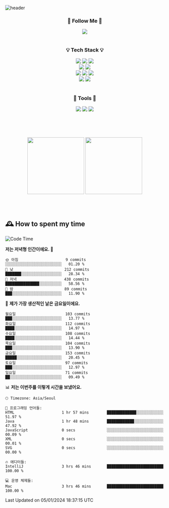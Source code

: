 ![header](https://capsule-render.vercel.app/api?type=waving&color=0:FFE29F,50:FFA99F,100:FF719A&height=300&fontAlignY=40&section=header&text=sung%20eun&fontSize=80&fontColor=FFFFFF)

<div align="center">
	<h3>🐹  Follow Me  🐹</h3>
	<a href="https://velog.io/@saeun05" target="_blank"><img src="https://img.shields.io/badge/Velog-20C997?style=flat&logo=velog&logoColor=white"/></a><br><br>
	<h3>💡  Tech Stack  💡</h3>
	<img src="https://img.shields.io/badge/Java-0078D4?style=flat"/>
	<img src="https://img.shields.io/badge/Spring-6DB33F?style=flat&logo=spring&logoColor=white"/>
	<img src="https://img.shields.io/badge/SpringBoot-6DB33F?style=flat&logo=springboot&logoColor=white"/><br>
	<img src="https://img.shields.io/badge/SpringJPA-6DB33F?style=flat&logo=SpringJPA&logoColor=white"/>
	<img src="https://img.shields.io/badge/Querydsl-428BCA?style=flat&logo=Querydsl&logoColor=white"/><br>
	<img src="https://img.shields.io/badge/HTML5-E34F26?style=flat&logo=html5&logoColor=white"/>
	<img src="https://img.shields.io/badge/CSS3-1572B6?style=flat&logo=css3&logoColor=white"/>
	<img src="https://img.shields.io/badge/jQuery-0769AD?style=flat&logo=jquery&logoColor=white"/><br>
	<img src="https://img.shields.io/badge/MySQL-4479A1?style=flat&logo=mysql&logoColor=white"/>
	<img src="https://img.shields.io/badge/oracle-F80000?style=flat&logo=oracle&logoColor=white"/><br><br>
	<h3>🔦  Tools  🔦</h3>
	<img src="https://img.shields.io/badge/intelliJ IDEA-000000?style=flat&logo=intellijidea&logoColor=white"/>
	<img src="https://img.shields.io/badge/Notion-F9DC3E?style=flat&logo=notion&logoColor=white"/>
	<img src="https://img.shields.io/badge/Git-F05032?style=flat&logo=git&logoColor=white"/><br><br>
</div>

<br><br>

<div align="center">
  <img style="height:180px" src="https://github-readme-stats.vercel.app/api?username=sungeunn&show_icons=true&theme=omni&locale=kr"/>
  <img style="height:180px" src="https://github-readme-stats.vercel.app/api/top-langs/?username=sungeunn&theme=omni&layout=compact&locale=kr"/>
</div>

<br><br>

## 🕰 How to spent my time
<!--START_SECTION:waka-->
![Code Time](http://img.shields.io/badge/Code%20Time-339%20hrs%202%20mins-blue)

**저는 저녁형 인간이에요. 🦉** 

```text
🌞 아침                     9 commits           ░░░░░░░░░░░░░░░░░░░░░░░░░   01.20 % 
🌆 낮　                     212 commits         ███████░░░░░░░░░░░░░░░░░░   28.34 % 
🌃 저녁                     438 commits         ███████████████░░░░░░░░░░   58.56 % 
🌙 밤　                     89 commits          ███░░░░░░░░░░░░░░░░░░░░░░   11.90 % 
```
📅 **제가 가장 생산적인 날은 금요일이에요.** 

```text
월요일                      103 commits         ███░░░░░░░░░░░░░░░░░░░░░░   13.77 % 
화요일                      112 commits         ████░░░░░░░░░░░░░░░░░░░░░   14.97 % 
수요일                      108 commits         ████░░░░░░░░░░░░░░░░░░░░░   14.44 % 
목요일                      104 commits         ███░░░░░░░░░░░░░░░░░░░░░░   13.90 % 
금요일                      153 commits         █████░░░░░░░░░░░░░░░░░░░░   20.45 % 
토요일                      97 commits          ███░░░░░░░░░░░░░░░░░░░░░░   12.97 % 
일요일                      71 commits          ██░░░░░░░░░░░░░░░░░░░░░░░   09.49 % 
```


📊 **저는 이번주를 이렇게 시간을 보냈어요.** 

```text
🕑︎ Timezone: Asia/Seoul

💬 프로그래밍 언어들: 
HTML                     1 hr 57 mins        █████████████░░░░░░░░░░░░   51.97 % 
Java                     1 hr 48 mins        ████████████░░░░░░░░░░░░░   47.92 % 
JavaScript               0 secs              ░░░░░░░░░░░░░░░░░░░░░░░░░   00.09 % 
XML                      0 secs              ░░░░░░░░░░░░░░░░░░░░░░░░░   00.01 % 
SVG                      0 secs              ░░░░░░░░░░░░░░░░░░░░░░░░░   00.00 % 

🔥 에디터들: 
IntelliJ                 3 hrs 46 mins       █████████████████████████   100.00 % 

💻 운영 체제들: 
Mac                      3 hrs 46 mins       █████████████████████████   100.00 % 
```


 Last Updated on 05/01/2024 18:37:15 UTC
<!--END_SECTION:waka-->
